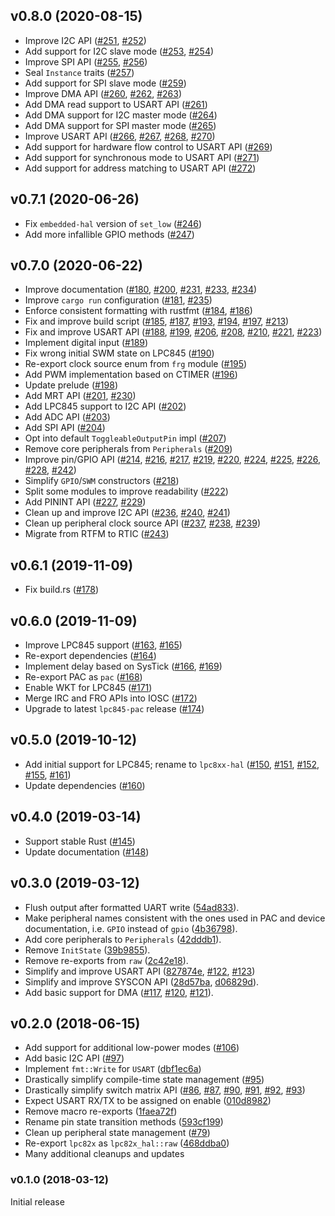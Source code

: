 <a name="v0.8.0"></a>
## v0.8.0 (2020-08-15)

- Improve I2C API ([#251], [#252])
- Add support for I2C slave mode ([#253], [#254])
- Improve SPI API ([#255], [#256])
- Seal `Instance` traits ([#257])
- Add support for SPI slave mode ([#259])
- Improve DMA API ([#260], [#262], [#263])
- Add DMA read support to USART API ([#261])
- Add DMA support for I2C master mode ([#264])
- Add DMA support for SPI master mode ([#265])
- Improve USART API ([#266], [#267], [#268], [#270])
- Add support for hardware flow control to USART API ([#269])
- Add support for synchronous mode to USART API ([#271])
- Add support for address matching to USART API ([#272])

[#251]: https://github.com/lpc-rs/lpc8xx-hal/pull/251
[#252]: https://github.com/lpc-rs/lpc8xx-hal/pull/252
[#253]: https://github.com/lpc-rs/lpc8xx-hal/pull/253
[#254]: https://github.com/lpc-rs/lpc8xx-hal/pull/254
[#255]: https://github.com/lpc-rs/lpc8xx-hal/pull/255
[#256]: https://github.com/lpc-rs/lpc8xx-hal/pull/256
[#257]: https://github.com/lpc-rs/lpc8xx-hal/pull/257
[#259]: https://github.com/lpc-rs/lpc8xx-hal/pull/259
[#260]: https://github.com/lpc-rs/lpc8xx-hal/pull/260
[#261]: https://github.com/lpc-rs/lpc8xx-hal/pull/261
[#262]: https://github.com/lpc-rs/lpc8xx-hal/pull/262
[#263]: https://github.com/lpc-rs/lpc8xx-hal/pull/263
[#264]: https://github.com/lpc-rs/lpc8xx-hal/pull/264
[#265]: https://github.com/lpc-rs/lpc8xx-hal/pull/265
[#266]: https://github.com/lpc-rs/lpc8xx-hal/pull/266
[#267]: https://github.com/lpc-rs/lpc8xx-hal/pull/267
[#268]: https://github.com/lpc-rs/lpc8xx-hal/pull/268
[#269]: https://github.com/lpc-rs/lpc8xx-hal/pull/269
[#270]: https://github.com/lpc-rs/lpc8xx-hal/pull/270
[#271]: https://github.com/lpc-rs/lpc8xx-hal/pull/271
[#272]: https://github.com/lpc-rs/lpc8xx-hal/pull/272

<a name="v0.7.1"></a>
## v0.7.1 (2020-06-26)

- Fix `embedded-hal` version of `set_low` ([#246])
- Add more infallible GPIO methods ([#247])

[#246]: https://github.com/lpc-rs/lpc8xx-hal/pull/246
[#247]: https://github.com/lpc-rs/lpc8xx-hal/pull/247


<a name="v0.7.0"></a>
## v0.7.0 (2020-06-22)

- Improve documentation ([#180], [#200], [#231], [#233], [#234])
- Improve `cargo run` configuration ([#181], [#235])
- Enforce consistent formatting with rustfmt ([#184], [#186])
- Fix and improve build script ([#185], [#187], [#193], [#194], [#197], [#213])
- Fix and improve USART API ([#188], [#199], [#206], [#208], [#210], [#221], [#223])
- Implement digital input ([#189])
- Fix wrong initial SWM state on LPC845 ([#190])
- Re-export clock source enum from `frg` module ([#195])
- Add PWM implementation based on CTIMER ([#196])
- Update prelude ([#198])
- Add MRT API ([#201], [#230])
- Add LPC845 support to I2C API ([#202])
- Add ADC API ([#203])
- Add SPI API ([#204])
- Opt into default `ToggleableOutputPin` impl ([#207])
- Remove core peripherals from `Peripherals` ([#209])
- Improve pin/GPIO API ([#214], [#216], [#217], [#219], [#220], [#224], [#225], [#226], [#228], [#242])
- Simplify `GPIO`/`SWM` constructors ([#218])
- Split some modules to improve readability ([#222])
- Add PININT API ([#227], [#229])
- Clean up and improve I2C API ([#236], [#240], [#241])
- Clean up peripheral clock source API ([#237], [#238], [#239])
- Migrate from RTFM to RTIC ([#243])

[#180]: https://github.com/lpc-rs/lpc8xx-hal/pull/180
[#181]: https://github.com/lpc-rs/lpc8xx-hal/pull/181
[#184]: https://github.com/lpc-rs/lpc8xx-hal/pull/184
[#185]: https://github.com/lpc-rs/lpc8xx-hal/pull/185
[#186]: https://github.com/lpc-rs/lpc8xx-hal/pull/186
[#187]: https://github.com/lpc-rs/lpc8xx-hal/pull/187
[#188]: https://github.com/lpc-rs/lpc8xx-hal/pull/188
[#189]: https://github.com/lpc-rs/lpc8xx-hal/pull/189
[#190]: https://github.com/lpc-rs/lpc8xx-hal/pull/190
[#193]: https://github.com/lpc-rs/lpc8xx-hal/pull/193
[#194]: https://github.com/lpc-rs/lpc8xx-hal/pull/194
[#195]: https://github.com/lpc-rs/lpc8xx-hal/pull/195
[#196]: https://github.com/lpc-rs/lpc8xx-hal/pull/196
[#197]: https://github.com/lpc-rs/lpc8xx-hal/pull/197
[#198]: https://github.com/lpc-rs/lpc8xx-hal/pull/198
[#199]: https://github.com/lpc-rs/lpc8xx-hal/pull/199
[#200]: https://github.com/lpc-rs/lpc8xx-hal/pull/200
[#201]: https://github.com/lpc-rs/lpc8xx-hal/pull/201
[#202]: https://github.com/lpc-rs/lpc8xx-hal/pull/202
[#203]: https://github.com/lpc-rs/lpc8xx-hal/pull/203
[#204]: https://github.com/lpc-rs/lpc8xx-hal/pull/204
[#206]: https://github.com/lpc-rs/lpc8xx-hal/pull/206
[#207]: https://github.com/lpc-rs/lpc8xx-hal/pull/207
[#208]: https://github.com/lpc-rs/lpc8xx-hal/pull/208
[#209]: https://github.com/lpc-rs/lpc8xx-hal/pull/209
[#210]: https://github.com/lpc-rs/lpc8xx-hal/pull/210
[#213]: https://github.com/lpc-rs/lpc8xx-hal/pull/213
[#214]: https://github.com/lpc-rs/lpc8xx-hal/pull/214
[#216]: https://github.com/lpc-rs/lpc8xx-hal/pull/216
[#217]: https://github.com/lpc-rs/lpc8xx-hal/pull/217
[#218]: https://github.com/lpc-rs/lpc8xx-hal/pull/218
[#219]: https://github.com/lpc-rs/lpc8xx-hal/pull/219
[#220]: https://github.com/lpc-rs/lpc8xx-hal/pull/220
[#221]: https://github.com/lpc-rs/lpc8xx-hal/pull/221
[#222]: https://github.com/lpc-rs/lpc8xx-hal/pull/222
[#223]: https://github.com/lpc-rs/lpc8xx-hal/pull/223
[#224]: https://github.com/lpc-rs/lpc8xx-hal/pull/224
[#225]: https://github.com/lpc-rs/lpc8xx-hal/pull/225
[#226]: https://github.com/lpc-rs/lpc8xx-hal/pull/226
[#227]: https://github.com/lpc-rs/lpc8xx-hal/pull/227
[#228]: https://github.com/lpc-rs/lpc8xx-hal/pull/228
[#229]: https://github.com/lpc-rs/lpc8xx-hal/pull/229
[#230]: https://github.com/lpc-rs/lpc8xx-hal/pull/230
[#231]: https://github.com/lpc-rs/lpc8xx-hal/pull/231
[#233]: https://github.com/lpc-rs/lpc8xx-hal/pull/233
[#234]: https://github.com/lpc-rs/lpc8xx-hal/pull/234
[#235]: https://github.com/lpc-rs/lpc8xx-hal/pull/235
[#236]: https://github.com/lpc-rs/lpc8xx-hal/pull/236
[#237]: https://github.com/lpc-rs/lpc8xx-hal/pull/237
[#238]: https://github.com/lpc-rs/lpc8xx-hal/pull/238
[#239]: https://github.com/lpc-rs/lpc8xx-hal/pull/239
[#240]: https://github.com/lpc-rs/lpc8xx-hal/pull/240
[#241]: https://github.com/lpc-rs/lpc8xx-hal/pull/241
[#242]: https://github.com/lpc-rs/lpc8xx-hal/pull/242
[#243]: https://github.com/lpc-rs/lpc8xx-hal/pull/243


<a name="v0.6.1"></a>
## v0.6.1 (2019-11-09)

- Fix build.rs ([#178])

[#178]: https://github.com/lpc-rs/lpc8xx-hal/pull/178


<a name="v0.6.0"></a>
## v0.6.0 (2019-11-09)

- Improve LPC845 support ([#163], [#165])
- Re-export dependencies ([#164])
- Implement delay based on SysTick ([#166], [#169])
- Re-export PAC as `pac` ([#168])
- Enable WKT for LPC845 ([#171])
- Merge IRC and FRO APIs into IOSC ([#172])
- Upgrade to latest `lpc845-pac` release ([#174])

[#163]: https://github.com/lpc-rs/lpc8xx-hal/pull/163
[#164]: https://github.com/lpc-rs/lpc8xx-hal/pull/164
[#165]: https://github.com/lpc-rs/lpc8xx-hal/pull/165
[#166]: https://github.com/lpc-rs/lpc8xx-hal/pull/166
[#168]: https://github.com/lpc-rs/lpc8xx-hal/pull/168
[#169]: https://github.com/lpc-rs/lpc8xx-hal/pull/169
[#171]: https://github.com/lpc-rs/lpc8xx-hal/pull/171
[#172]: https://github.com/lpc-rs/lpc8xx-hal/pull/172
[#174]: https://github.com/lpc-rs/lpc8xx-hal/pull/174


<a name="v0.5.0"></a>
## v0.5.0 (2019-10-12)

- Add initial support for LPC845; rename to `lpc8xx-hal` ([#150], [#151], [#152], [#155], [#161])
- Update dependencies ([#160])

[#150]: https://github.com/lpc-rs/lpc8xx-hal/pull/150
[#151]: https://github.com/lpc-rs/lpc8xx-hal/pull/151
[#152]: https://github.com/lpc-rs/lpc8xx-hal/pull/152
[#155]: https://github.com/lpc-rs/lpc8xx-hal/pull/155
[#160]: https://github.com/lpc-rs/lpc8xx-hal/pull/160
[#161]: https://github.com/lpc-rs/lpc8xx-hal/pull/161


<a name="v0.4.0"></a>
## v0.4.0 (2019-03-14)

- Support stable Rust ([#145](https://github.com/lpc-rs/lpc8xx-hal/pull/145))
- Update documentation ([#148](https://github.com/lpc-rs/lpc8xx-hal/pull/148))


<a name="v0.3.0"></a>
## v0.3.0 (2019-03-12)

- Flush output after formatted UART write ([54ad833](https://github.com/lpc-rs/lpc8xx-hal/commit/54ad833ee80d1cd0307b432d8c5a7fec7160ca7d)).
- Make peripheral names consistent with the ones used in PAC and device documentation, i.e. `GPIO` instead of `gpio` ([4b36798](https://github.com/lpc-rs/lpc8xx-hal/commit/4b367988011e853d8c5c90449c9c1269f22009d1)).
- Add core peripherals to `Peripherals` ([42dddb1](https://github.com/lpc-rs/lpc8xx-hal/commit/42dddb148f8129261aac4a2a947d7726de7587e2)).
- Remove `InitState` ([39b9855](https://github.com/lpc-rs/lpc8xx-hal/commit/39b9855bc3d09e42ed2257362c636b128ca98499)).
- Remove re-exports from `raw` ([2c42e18](https://github.com/lpc-rs/lpc8xx-hal/commit/2c42e18a932db79486a17cf131e68903f4c42116)).
- Simplify and improve USART API ([827874e](https://github.com/lpc-rs/lpc8xx-hal/commit/827874eab0c37f9195497ed7f054c6220fbe0770), [#122](https://github.com/lpc-rs/lpc8xx-hal/pull/122), [#123](https://github.com/lpc-rs/lpc8xx-hal/pull/123))
- Simplify and improve SYSCON API ([28d57ba](https://github.com/lpc-rs/lpc8xx-hal/commit/28d57baaa7c76ca9234cfd78892b34715f669d5c), [d06829d](https://github.com/lpc-rs/lpc8xx-hal/commit/d06829db3053632f394f67066d2fe381ec54e7df)).
- Add basic support for DMA ([#117](https://github.com/lpc-rs/lpc8xx-hal/pull/117), [#120](https://github.com/lpc-rs/lpc8xx-hal/pull/120), [#121](https://github.com/lpc-rs/lpc8xx-hal/pull/121)).


<a name="v0.2.0"></a>
## v0.2.0 (2018-06-15)

- Add support for additional low-power modes ([#106](https://github.com/lpc-rs/lpc8xx-hal/pull/106))
- Add basic I2C API ([#97](https://github.com/lpc-rs/lpc8xx-hal/pull/97))
- Implement `fmt::Write` for `USART` ([dbf1ec6a](dbf1ec6a))
- Drastically simplify compile-time state management ([#95](https://github.com/lpc-rs/lpc8xx-hal/pull/95))
- Drastically simplify switch matrix API ([#86](https://github.com/lpc-rs/lpc8xx-hal/pull/86), [#87](https://github.com/lpc-rs/lpc8xx-hal/pull/87), [#90](https://github.com/lpc-rs/lpc8xx-hal/pull/90), [#91](https://github.com/lpc-rs/lpc8xx-hal/pull/91), [#92](https://github.com/lpc-rs/lpc8xx-hal/pull/92), [#93](https://github.com/lpc-rs/lpc8xx-hal/pull/93))
- Expect USART RX/TX to be assigned on enable ([010d8982](010d8982))
- Remove macro re-exports ([1faea72f](1faea72f))
- Rename pin state transition methods ([593cf199](593cf199))
- Clean up peripheral state management ([#79](https://github.com/lpc-rs/lpc8xx-hal/pull/79))
- Re-export `lpc82x` as `lpc82x_hal::raw` ([468ddba0](468ddba0))
- Many additional cleanups and updates


<a name="v0.1.0"></a>
### v0.1.0 (2018-03-12)

Initial release
